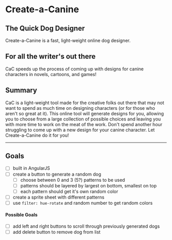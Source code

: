 # Create-a-Canine #

## The Quick Dog Designer ##
  Create-a-Canine is a fast, light-weight online dog designer.

## For all the writer's out there ##
  CaC speeds up the process of coming up with designs for canine characters in novels, cartoons, and games!

## Summary ##
  CaC is a light-weight tool made for the creative folks out there that may not want to spend as much time on designing characters (or for those who aren't so great at it). This online tool will generate designs for you, allowing you to choose from a large collection of possible choices and leaving you with more time to work on the meat of the work. Don't spend another hour struggling to come up with a new design for your canine character. Let Create-a-Canine do it for you!

  ---

## Goals ##
- [ ] built in AngularJS
- [ ] create a button to generate a random dog
  - [ ] choose between 0 and 3 (5?) patterns to be used
  - [ ] patterns should be layered by largest on bottom, smallest on top
  - [ ] each pattern should get it's own random color
- [ ] create a sprite sheet with different patterns
- [ ] use `filter: hue-rotate` and random number to get random colors

#### Possible Goals ####

- [ ] add left and right buttons to scroll through previously generated dogs
- [ ] add delete button to remove dog from list
